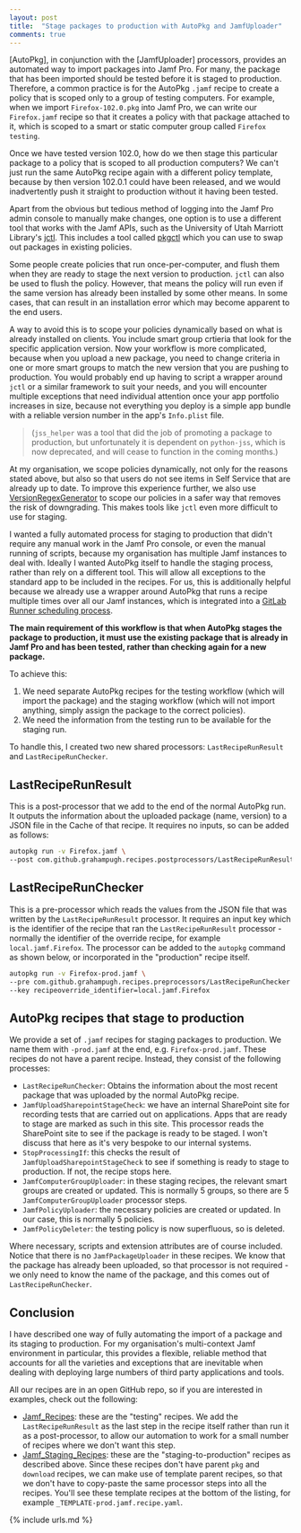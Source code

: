 ```yaml
---
layout: post
title:  "Stage packages to production with AutoPkg and JamfUploader"
comments: true
---
```


[AutoPkg], in conjunction with the [JamfUploader] processors, provides an automated way to import packages into Jamf Pro. For many, the package that has been imported should be tested before it is staged to production. Therefore, a common practice is for the AutoPkg `.jamf` recipe to create a policy that is scoped only to a group of testing computers. For example, when we import `Firefox-102.0.pkg` into Jamf Pro, we can write our `Firefox.jamf` recipe so that it creates a policy with that package attached to it, which is scoped to a smart or static computer group called `Firefox testing`.

Once we have tested version 102.0, how do we then stage this particular package to a policy that is scoped to all production computers? We can't just run the same AutoPkg recipe again with a different policy template, because by then version 102.0.1 could have been released, and we would inadvertently push it straight to production without it having been tested.

Apart from the obvious but tedious method of logging into the Jamf Pro admin console to manually make changes, one option is to use a different tool that works with the Jamf APIs, such as the University of Utah Marriott Library's [jctl](https://github.com/univ-of-utah-marriott-library-apple/jctl/wiki). This includes a tool called [pkgctl](https://github.com/univ-of-utah-marriott-library-apple/jctl/wiki/pkgctl) which you can use to swap out packages in existing policies.

Some people create policies that run once-per-computer, and flush them when they are ready to stage the next version to production. `jctl` can also be used to flush the policy. However, that means the policy will run even if the same version has already been installed by some other means. In some cases, that can result in an installation error which may become apparent to the end users.

A way to avoid this is to scope your policies dynamically based on what is already installed on clients. You include smart group crtieria that look for the specific application version. Now your workflow is more complicated, because when you upload a new package, you need to change criteria in one or more smart groups to match the new version that you are pushing to production. You would probably end up having to script a wrapper around `jctl` or a similar framework to suit your needs, and you will encounter multiple exceptions that need individual attention once your app portfolio increases in size, because not everything you deploy is a simple app bundle with a reliable version number in the app's `Info.plist` file.

> (`jss_helper` was a tool that did the job of promoting a package to production, but unfortunately it is dependent on `python-jss`, which is now deprecated, and will cease to function in the coming months.)

At my organisation, we scope policies dynamically, not only for the reasons stated above, but also so that users do not see items in Self Service that are already up to date. To improve this experience further, we also use [VersionRegexGenerator](/2020/09/17/better-jamf-policy-version-control-autopkg.html) to scope our policies in a safer way that removes the risk of downgrading. This makes tools like `jctl` even more difficult to use for staging.

I wanted a fully automated process for staging to production that didn't require any manual work in the Jamf Pro console, or even the manual running of scripts, because my organisation has multiple Jamf instances to deal with. Ideally I wanted AutoPkg itself to handle the staging process, rather than rely on a different tool. This will allow all exceptions to the standard app to be included in the recipes. For us, this is additionally helpful because we already use a wrapper around AutoPkg that runs a recipe multiple times over all our Jamf instances, which is integrated into a [GitLab Runner scheduling process](/2020/07/10/gitlab-runner-and-autopkg.html).

**The main requirement of this workflow is that when AutoPkg stages the package to production, it must use the existing package that is already in Jamf Pro and has been tested, rather than checking again for a new package.**

To achieve this:

1. We need separate AutoPkg recipes for the testing workflow (which will import the package) and the staging workflow (which will not import anything, simply assign the package to the correct policies).
2. We need the information from the testing run to be available for the staging run.

To handle this, I created two new shared processors: `LastRecipeRunResult` and `LastRecipeRunChecker`.

## LastRecipeRunResult

This is a post-processor that we add to the end of the normal AutoPkg run. It outputs the information about the uploaded package (name, version) to a JSON file in the Cache of that recipe. It requires no inputs, so can be added as follows:

```bash
autopkg run -v Firefox.jamf \
--post com.github.grahampugh.recipes.postprocessors/LastRecipeRunResult
```

## LastRecipeRunChecker

This is a pre-processor which reads the values from the JSON file that was written by the `LastRecipeRunResult` processor. It requires an input key which is the identifier of the recipe that ran the `LastRecipeRunResult` processor - normally the identifier of the override recipe, for example `local.jamf.Firefox`. The processor can be added to the `autopkg` command as shown below, or incorporated in the "production" recipe itself.

```bash
autopkg run -v Firefox-prod.jamf \
--pre com.github.grahampugh.recipes.preprocessors/LastRecipeRunChecker \
--key recipeoverride_identifier=local.jamf.Firefox
```

## AutoPkg recipes that stage to production

We provide a set of `.jamf` recipes for staging packages to production. We name them with `-prod.jamf` at the end, e.g. `Firefox-prod.jamf`. These recipes do not have a parent recipe. Instead, they consist of the following processes:

* `LastRecipeRunChecker`: Obtains the information about the most recent package that was uploaded by the normal AutoPkg recipe.
* `JamfUploadSharepointStageCheck`: we have an internal SharePoint site for recording tests that are carried out on applications. Apps that are ready to stage are marked as such in this site. This processor reads the SharePoint site to see if the package is ready to be staged. I won't discuss that here as it's very bespoke to our internal systems.
* `StopProcessingIf`: this checks the result of `JamfUploadSharepointStageCheck` to see if something is ready to stage to production. If not, the recipe stops here.
* `JamfComputerGroupUploader`: in these staging recipes, the relevant smart groups are created or updated. This is normally 5 groups, so there are 5 `JamfComputerGroupUploader` processor steps.
* `JamfPolicyUploader`: the necessary policies are created or updated. In our case, this is normally 5 policies.
* `JamfPolicyDeleter`: the testing policy is now superfluous, so is deleted.

Where necessary, scripts and extension attributes are of course included. Notice that there is no `JamfPackageUploader` in these recipes. We know that the package has already been uploaded, so that processor is not required - we only need to know the name of the package, and this comes out of `LastRecipeRunChecker`.

## Conclusion

I have described one way of fully automating the import of a package and its staging to production. For my organisation's multi-context Jamf environment in particular, this provides a flexible, reliable method that accounts for all the varieties and exceptions that are inevitable when dealing with deploying large numbers of third party applications and tools.

All our recipes are in an open GitHub repo, so if you are interested in examples, check out the following:

* [Jamf_Recipes](https://github.com/eth-its/autopkg-mac-recipes-yaml/tree/main/Jamf_Recipes): these are the "testing" recipes. We add the `LastRecipeRunResult` as the last step in the recipe itself rather than run it as a post-processor, to allow our automation to work for a small number of recipes where we don't want this step.
* [Jamf_Staging_Recipes](https://github.com/eth-its/autopkg-mac-recipes-yaml/tree/main/Jamf_Staging_Recipes): these are the "staging-to-production" recipes as described above. Since these recipes don't have parent `pkg` and `download` recipes, we can make use of template parent recipes, so that we don't have to copy-paste the same processor steps into all the recipes. You'll see these template recipes at the bottom of the listing, for example `_TEMPLATE-prod.jamf.recipe.yaml`.

{% include urls.md %}
